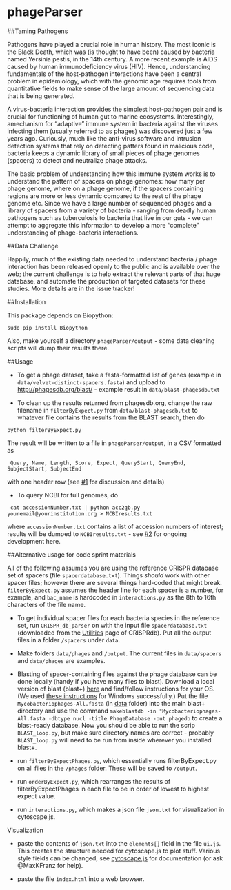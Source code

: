 phageParser
===========

##Taming Pathogens

Pathogens have played a crucial role in human history. The most iconic is the  Black Death, which was (is thought to have been) caused by bacteria named Yersinia pestis, in the 14th century. A more recent example is AIDS caused by human immunodeficiency virus (HIV). Hence, understanding fundamentals of the host-pathogen interactions have been a central problem in epidemiology, which with the genomic age requires tools from quantitative fields to make sense of the large amount of sequencing data that is being generated.  

A virus-bacteria interaction provides the simplest host-pathogen pair and is crucial for functioning of human gut to marine ecosystems. Interestingly, amechanism for “adaptive” immune system in bacteria against the viruses infecting them (usually referred to as phages) was discovered just a few years ago. Curiously, much like the anti-virus software and intrusion detection systems that rely on detecting patters found in malicious code, bacteria keeps a dynamic library of small pieces of phage genomes (spacers) to detect and neutralize phage attacks.  

The basic problem of understanding how this immune system works is to understand the pattern of spacers on phage genomes: how many per phage genome, where on a phage genome, if the spacers containing regions are more or less dynamic compared to the rest of the phage genome etc. Since we have a large number of sequenced phages and a library of spacers from a variety of bacteria - ranging from deadly human pathogens such as tuberculosis to bacteria that live in our guts - we can attempt to aggregate this information to develop a more “complete” understanding of phage-bacteria interactions.

##Data Challenge

Happily, much of the existing data needed to understand bacteria / phage interaction has been released openly to the public and is available over the web; the current challenge is to help extract the relevant parts of that huge database, and automate the production of targeted datasets for these studies.  More details are in the issue tracker!

##Installation

This package depends on Biopython:

```
sudo pip install Biopython
```

Also, make yourself a directory `phageParser/output` - some data cleaning scripts will dump their results there.

##Usage

 - To get a phage dataset, take a fasta-formatted list of genes (example in `data/velvet-distinct-spacers.fasta`) and upload to http://phagesdb.org/blast/ - example result in `data/blast-phagesdb.txt`

 - To clean up the results returned from phagesdb.org, change the raw filename in `filterByExpect.py` from `data/blast-phagesdb.txt` to whatever file contains the results from the BLAST search, then do

 `python filterByExpect.py`

 The result will be written to a file in `phageParser/output`, in a CSV formatted as
```
 Query, Name, Length, Score, Expect, QueryStart, QueryEnd, SubjectStart, SubjectEnd
```

 with one header row (see [#1](https://github.com/goyalsid/phageParser/issues/1) for discussion and details)

 - To query NCBI for full genomes, do
```
 cat accessionNumber.txt | python acc2gb.py youremail@yourinstitution.org > NCBIresults.txt
```
 where `accessionNumber.txt` contains a list of accession numbers of interest; results will be dumped to `NCBIresults.txt` - see [#2](https://github.com/goyalsid/phageParser/issues/2) for ongoing development here. 

##Alternative usage for code sprint materials

All of the following assumes you are using the reference CRISPR database set of spacers (file `spacerdatabase.txt`). Things *should* work with other spacer files; however there are several things hard-coded that might break. `filterByExpect.py` assumes the header line for each spacer is a number, for example, and `bac_name` is hardcoded in `interactions.py` as the 8th to 16th characters of the file name.

- To get individual spacer files for each bacteria species in the reference set, run `CRISPR_db_parser` on with the input file `spacerdatabase.txt` (downloaded from the [Utilities](http://crispr.u-psud.fr/crispr/BLAST/Spacer/Spacerdatabase) page of CRISPRdb). Put all the output files in a folder `/spacers` under `data`.

- Make folders `data/phages` and `/output`. The current files in `data/spacers` and `data/phages` are examples.

- Blasting of spacer-containing files against the phage database can be done locally (handy if you have many files to blast). Download a local version of blast (blast+) [here](http://blast.ncbi.nlm.nih.gov/Blast.cgi?PAGE_TYPE=BlastDocs&DOC_TYPE=Download) and find/follow instructions for your OS. (We used [these instructions](http://www.ncbi.nlm.nih.gov/books/NBK52637/) for Windows successfully.) Put the file `Mycobacteriophages-All.fasta` (in [data](https://github.com/goyalsid/phageParser/tree/master/data) folder) into the main blast+ directory and use the command `makeblastdb -in "Mycobacteriophages-All.fasta -dbtype nucl -title PhageDatabase -out phagedb` to create a blast-ready database. Now you should be able to run the scrip `BLAST_loop.py`, but make sure directory names are correct - probably `BLAST_loop.py` will need to be run from inside wherever you installed blast+. 

- run `filterByExpectPhages.py`, which essentially runs filterByExpect.py on all files in the `/phages` folder. These will be saved to `/output`.

- run `orderByExpect.py`, which rearranges the results of filterByExpectPhages in each file to be in order of lowest to highest expect value.

- run `interactions.py`, which makes a json file `json.txt` for visualization in cytoscape.js. 

Visualization

- paste the contents of `json.txt` into the `elements[]` field in the file `ui.js`. This creates the structure needed for cytoscape.js to plot stuff. Various style fields can be changed, see [cytoscape.js](http://js.cytoscape.org/) for documentation (or ask @MaxKFranz for help).

- paste the file `index.html` into a web browser. 
